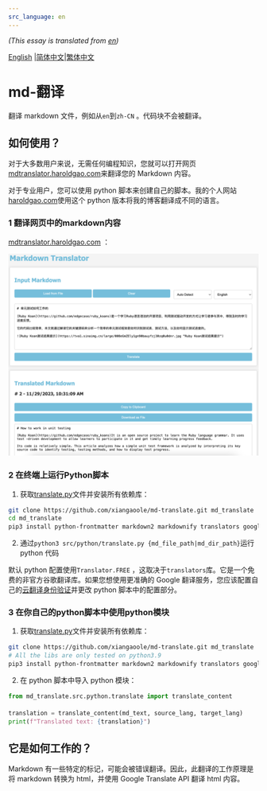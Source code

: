 ```yaml
---
src_language: en
---
```


*(This essay is translated from [en](README.en.md "Original Essay Link"))*

[English](README.en.md) |[简体中文](README.zh-cn.md)|[繁体中文](README.zh-tw.md)

# md-翻译

翻译 markdown 文件，例如从`en`到`zh-CN` 。代码块不会被翻译。

## 如何使用？

对于大多数用户来说，无需任何编程知识，您就可以打开网页[mdtranslator.haroldgao.com](https://mdtranslator.haroldgao.com/)来翻译您的 Markdown 内容。

对于专业用户，您可以使用 python 脚本来创建自己的脚本。我的个人网站[haroldgao.com](https://haroldgao.com)使用这个 python 版本将我的博客翻译成不同的语言。

###  1 翻译网页中的markdown内容

[mdtranslator.haroldgao.com](https://mdtranslator.haroldgao.com/) ：

![翻译网页中的 Markdown 内容](demo/web.png)

###  2 在终端上运行Python脚本

1. 获取[translate.py](src/python/translate.py)文件并安装所有依赖库：
```bash
git clone https://github.com/xiangaoole/md-translate.git md_translate
cd md_translate
pip3 install python-frontmatter markdown2 markdownify translators google-cloud-translate
```
2. 通过`python3 src/python/translate.py {md_file_path|md_dir_path}`运行 python 代码

默认 python 配置使用`Translator.FREE` ，这取决于`translators`库。它是一个免费的非官方谷歌翻译库。如果您想使用更准确的 Google 翻译服务，您应该配置自己的[云翻译身份验证](https://cloud.google.com/translate/docs/authentication)并更改 python 脚本中的配置部分。

###  3 在你自己的python脚本中使用python模块

1. 获取[translate.py](src/python/translate.py)文件并安装所有依赖库：
```bash
git clone https://github.com/xiangaoole/md-translate.git md_translate
# All the libs are only tested on python3.9
pip3 install python-frontmatter markdown2 markdownify translators google-cloud-translate
```
2. 在 python 脚本中导入 python 模块：
```python
from md_translate.src.python.translate import translate_content

translation = translate_content(md_text, source_lang, target_lang)
print(f"Translated text: {translation}")
```

## 它是如何工作的？

 Markdown 有一些特定的标记，可能会被错误翻译。因此，此翻译的工作原理是将 markdown 转换为 html，并使用 Google Translate API 翻译 html 内容。